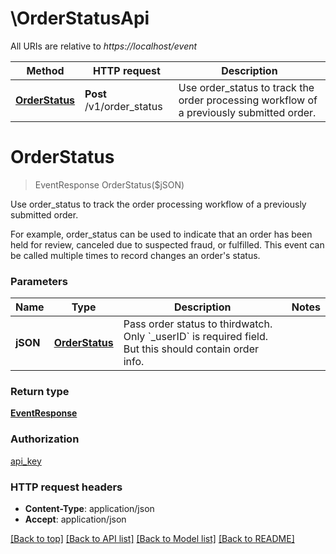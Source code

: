 # \OrderStatusApi

All URIs are relative to *https://localhost/event*

Method | HTTP request | Description
------------- | ------------- | -------------
[**OrderStatus**](OrderStatusApi.md#OrderStatus) | **Post** /v1/order_status | Use order_status to track the order processing workflow of a previously submitted order.


# **OrderStatus**
> EventResponse OrderStatus($jSON)

Use order_status to track the order processing workflow of a previously submitted order.

For example, order_status can be used to indicate that an order has been held for review, canceled due to suspected fraud, or fulfilled. This event can be called multiple times to record changes an order's status. 


### Parameters

Name | Type | Description  | Notes
------------- | ------------- | ------------- | -------------
 **jSON** | [**OrderStatus**](OrderStatus.md)| Pass order status to thirdwatch. Only &#x60;_userID&#x60; is required field. But this should contain order info. | 

### Return type

[**EventResponse**](EventResponse.md)

### Authorization

[api_key](../README.md#api_key)

### HTTP request headers

 - **Content-Type**: application/json
 - **Accept**: application/json

[[Back to top]](#) [[Back to API list]](../README.md#documentation-for-api-endpoints) [[Back to Model list]](../README.md#documentation-for-models) [[Back to README]](../README.md)

